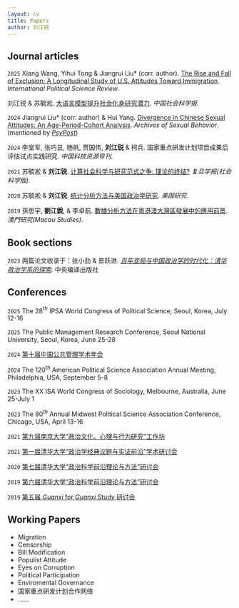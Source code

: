 ```yaml
---
layout: cv
title: Papers
author: 刘江锐
---
```

## Journal articles

`2025`
Xiang Wang, Yihui Tong & Jiangrui Liu* (corr. author). [The Rise and Fall of Exclusion: A Longitudinal Study of U.S. Attitudes Toward Immigration](https://journals.sagepub.com/home/IPS). _International Political Science Review_.

刘江锐 & 苏毓淞. [大语言模型提升社会化身研究潜力](https://www.cssn.cn/skgz/bwyc/202504/t20250425_5870796.shtml). _中国社会科学报_.

`2024`
Jiangrui Liu* (corr. author) & Hui Yang. [Divergence in Chinese Sexual Attitudes: An Age-Period-Cohort Analysis](https://rdcu.be/dJ3Ix). _Archives of Sexual Behavior_. (mentioned by [*PsyPost*](https://www.psypost.org/study-reveals-evolving-sexual-attitudes-in-china-influenced-by-age-urban-rural-divide-and-political-status/))

`2024`
李堂军, 张巧显, 杨帆, 贾国伟, __刘江锐__ & 柯兵. 国家重点研发计划项目成果后评估试点实践研究. _中国科技资源导刊_.

`2021`
苏毓淞 & __刘江锐__. [计算社会科学与研究范式之争: 理论的终结?](https://is.gd/Xz2rWW) _复旦学报(社会科学版)_.

`2020`
苏毓淞 & __刘江锐__. [统计分析方法与美国政治学研究](https://is.gd/bf5ort). _美国研究_.

`2019`
孫思宇, __劉江銳__, & 李卓航. [數據分析方法在粵港澳大灣區發展中的應用前景](https://is.gd/81IHTa). _澳門研究(Macau Studies)_.
&nbsp;

## Book sections

`2023`
两篇论文收录于：张小劲 & 景跃进. _[百年变局与中国政治学的时代化：清华政治学系的探索](https://mp.weixin.qq.com/s/HOKiUL22dz56fcH-e3JMhg)_. 中央编译出版社
&nbsp;

## Conferences
`2025`
The 28$^{th}$ IPSA World Congress of Political Science, Seoul, Korea, July 12-16

`2025`
The Public Management Research Conference, Seoul National University, Seoul, Korea, June 25-28

`2024`
[第十届中国公共管理学术年会](https://mp.weixin.qq.com/s/y4DUH_ajbDTqks0z1pWcxA)

`2024`
The 120$^{th}$ American Political Science Association Annual Meeting, Philadelphia, USA, September 5-8

`2023`
The XX ISA World Congress of Sociology, Melbourne, Australia, June 25-July 1

`2023`
The 80$^{th}$ Annual Midwest Political Science Association Conference, Chicago, USA, April 13-16

`2021`
[第九届南京大学“政治文化、心理与行为研究”工作坊](https://www.dps.tsinghua.edu.cn/info/1197/2424.htm)

`2021`
[第一届清华大学“政治学经典议题与实证前沿”学术研讨会](https://www.dps.tsinghua.edu.cn/info/1197/2321.htm)

`2020`
[第七届清华大学“政治科学前沿理论与方法”研讨会](https://www.sss.tsinghua.edu.cn/info/1223/4445.htm)

`2019`
[第六届清华大学“政治科学前沿理论与方法”研讨会](https://www.dps.tsinghua.edu.cn/info/1199/2086.htm)

`2019`
[第五届 *Guanxi* for *Guanxi* Study 研讨会](http://www.csnr.tsinghua.edu.cn/info/1033/1050.htm)
&nbsp;
## Working Papers
* Migration
* Censorship
* Bill Modification 
* Populist Attitude
* Eyes on Corruption
* Political Participation 
* Enviromental Governance
* 国家重点研发计划合作网络
* ……

